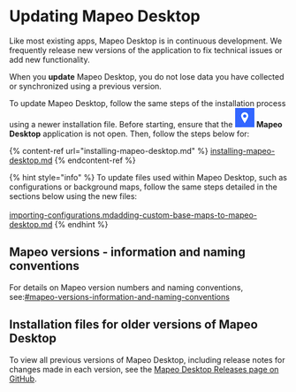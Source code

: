 # Updating Mapeo Desktop

Like most existing apps, Mapeo Desktop is in continuous development. We frequently release new versions of the application to fix technical issues or add new functionality.

When you **update** Mapeo Desktop, you do not lose data you have collected or synchronized using a previous version.

To update Mapeo Desktop, follow the same steps of the installation process using a newer installation file. Before starting, ensure that the ![](../../.gitbook/assets/Md-icon.png) **Mapeo Desktop** application is not open. Then, follow the steps below for:

{% content-ref url="installing-mapeo-desktop.md" %}
[installing-mapeo-desktop.md](installing-mapeo-desktop.md)
{% endcontent-ref %}

{% hint style="info" %}
To update files used within Mapeo Desktop, such as configurations or background maps, follow the same steps detailed in the sections below using the new files:\
\
[importing-configurations.md](importing-configurations.md "mention")[adding-custom-base-maps-to-mapeo-desktop.md](adding-custom-base-maps-to-mapeo-desktop.md "mention")
{% endhint %}

## Mapeo versions - information and naming conventions

For details on Mapeo version numbers and naming conventions, see:[#mapeo-versions-information-and-naming-conventions](../mapeo-mobile-installation-setup/updating-mapeo-mobile.md#mapeo-versions-information-and-naming-conventions "mention")

## Installation files for older versions of Mapeo Desktop

To view all previous versions of Mapeo Desktop, including release notes for changes made in each version, see the [Mapeo Desktop Releases page on GitHub](https://github.com/digidem/mapeo-desktop/releases).
